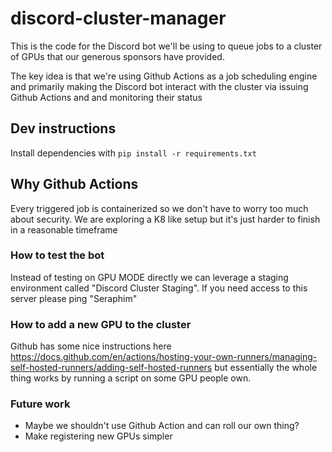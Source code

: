 # discord-cluster-manager

This is the code for the Discord bot we'll be using to queue jobs to a cluster of GPUs that our generous sponsors have provided.

The key idea is that we're using Github Actions as a job scheduling engine and primarily making the Discord bot interact with the cluster via issuing Github Actions and and monitoring their status

## Dev instructions

Install dependencies with `pip install -r requirements.txt`

## Why Github Actions

Every triggered job is containerized so we don't have to worry too much about security. We are exploring a K8 like setup but it's just harder to finish in a reasonable timeframe

### How to test the bot

Instead of testing on GPU MODE directly we can leverage a staging environment called "Discord Cluster Staging". If you need access to this server please ping "Seraphim"

### How to add a new GPU to the cluster

Github has some nice instructions here https://docs.github.com/en/actions/hosting-your-own-runners/managing-self-hosted-runners/adding-self-hosted-runners but essentially the whole thing works by running a script on some GPU people own.

### Future work
* Maybe we shouldn't use Github Action and can roll our own thing?
* Make registering new GPUs simpler